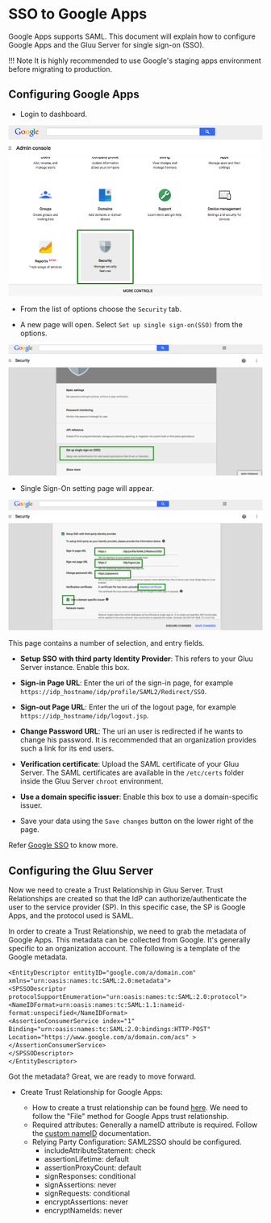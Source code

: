 # SSO to Google Apps

Google Apps supports SAML. This document will explain how to configure Google Apps and the Gluu Server for single sign-on (SSO).

!!! Note
    It is highly recommended to use Google's staging apps environment before migrating to production.
    
## Configuring Google Apps

- Login to dashboard.

![Image](../../img/integration/admin_console.png)

- From the list of options choose the `Security` tab.

- A new page will open. Select `Set up single sign-on(SSO)` from the
options.

![Image](../../img/integration/security_setting.png)

- Single Sign-On setting page will appear. 

![Image](../../img/integration/final_setup.png)

  This page contains a number of selection, and entry fields.

   * __Setup SSO with third party Identity Provider__: This
     refers to your Gluu Server instance. Enable this box.

   * __Sign-in Page URL__: Enter the uri of the sign-in page, for
     example `https://idp_hostname/idp/profile/SAML2/Redirect/SSO`.

   * __Sign-out Page URL__: Enter the uri of the logout page, for
     example `https://idp_hostname/idp/logout.jsp`.

   * __Change Password URL__: The uri an user is redirected if he wants
     to change his password. It is recommended that an organization 
     provides such a link for its end users.

   * __Verification certificate__: Upload the SAML certificate of your
     Gluu Server. The SAML certificates are available in the `/etc/certs` folder inside the Gluu Server `chroot` environment.

   * __Use a domain specific issuer__: Enable this box to use a
     domain-specific issuer.

   * Save your data using the `Save changes` button on the lower right
     of the page.

Refer [Google SSO](https://support.google.com/a/answer/60224?hl=en) to know more.

## Configuring the Gluu Server

Now we need to create a Trust Relationship in Gluu Server. Trust
Relationships are created so that the IdP can authorize/authenticate the
user to the service provider (SP). In this specific case, the SP is
Google Apps, and the protocol used is SAML.

In order to create a Trust Relationship, we need to grab the metadata of
Google Apps. This metadata can be collected from Google. It's generally
specific to an organization account. The following is a template of the Google metadata.

```
<EntityDescriptor entityID="google.com/a/domain.com" xmlns="urn:oasis:names:tc:SAML:2.0:metadata">
<SPSSODescriptor protocolSupportEnumeration="urn:oasis:names:tc:SAML:2.0:protocol">
<NameIDFormat>urn:oasis:names:tc:SAML:1.1:nameid-format:unspecified</NameIDFormat>
<AssertionConsumerService index="1" Binding="urn:oasis:names:tc:SAML:2.0:bindings:HTTP-POST"
Location="https://www.google.com/a/domain.com/acs" ></AssertionConsumerService>
</SPSSODescriptor>
</EntityDescriptor>
```

Got the metadata? Great, we are ready to move forward. 

- Create Trust Relationship for Google Apps: 

   - How to create a trust relationship can be found [here](../../admin-guide/saml.md#trust-relationship-requirements). We need to follow the "File" method for Google Apps trust relationship.
    - Required attributes: Generally a nameID attribute is required. Follow the [custom nameID](../../admin-guide/saml.md#custom-nameid) documentation.  
    - Relying Party Configuration: SAML2SSO should be configured. 
        * includeAttributeStatement: check
        * assertionLifetime: default 
        * assertionProxyCount: default
        * signResponses: conditional
        * signAssertions: never
        * signRequests: conditional
        * encryptAssertions: never
        * encryptNameIds: never